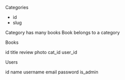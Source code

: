 Categories
- id
- slug 

Category has many books 
Book belongs to a category 


Books 

id 
title 
review 
photo 
cat_id 
user_id 


Users

id 
name 
username 
email 
password 
is_admin 
